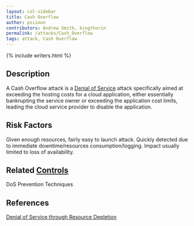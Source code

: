 ```yaml
---
layout: col-sidebar
title: Cash Overflow
author: psiinon
contributors: Andrew Smith, kingthorin
permalink: /attacks/Cash_Overflow
tags: attack, Cash Overflow
---
```


{% include writers.html %}

## Description

A Cash Overflow attack is a [Denial of
Service](Denial_of_Service) attack specifically aimed at
exceeding the hosting costs for a cloud application, either essentially
bankrupting the service owner or exceeding the application cost limits,
leading the cloud service provider to disable the application.

## Risk Factors

Given enough resources, fairly easy to launch attack.
Quickly detected due to immediate downtime/resources consumption/logging.
Impact usually limited to loss of availability.

## Related [Controls](https://owasp.org/www-community/controls/)

DoS Prevention Techniques

## References

[Denial of Service through Resource Depletion](http://capec.mitre.org/data/index.html)
